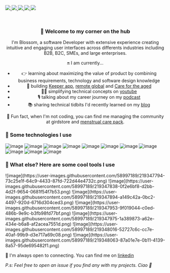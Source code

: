 <p style="text-align:center">

<a href="https://www.linkedin.com/in/blossom-babalola/"><img src="https://img.shields.io/badge/LinkedIn-0077B5?style=for-the-badge&logo=linkedin&logoColor=white"/> </a>
 <a href="https://www.youtube.com/channel/UCWqoKQfyZTTLUd4t8yBT57g"><img src="https://img.shields.io/badge/-yotube-red?style=for-the-badge&logo=youtube&logoColor=white"/> </a>
  <a href="https://anchor.fm/trant"><img src="https://img.shields.io/badge/-podcast-blue?style=for-the-badge&logo=anchor&logoColor=white"/> </a>
  <a href="https://blossom.hashnode.dev/"><img src="https://img.shields.io/badge/-blog-lightgrey?style=for-the-badge&logo=hashnode&logoColor=white"/> </a>
   <a href="https://twitter.com/BabalolaBlossom"><img src="https://img.shields.io/badge/Twitter-1DA1F2?style=for-the-badge&logo=twitter&logoColor=white"/> </a>
</p>
<br>

<div style="text-align:center">
<h3>👋 Welcome to my corner on the hub </h3> 

I'm Blossom, a software Developer with extensive experience creating intuitive and engaging user interfaces across differents industries including B2B, B2C, SMEs, and large enterprises. 

<p style="font-style:bold"> 🔛 I am currently... </p>

- 👉 learning about maximizing the value of product by combining business requirements, technology and software design knowledge
- 🏨 building [Keeper app](), [remote global]() and [Care for the aged]()
- 👩‍💻 simplifying technical concepts on [youtube](https://www.youtube.com/channel/UCWqoKQfyZTTLUd4t8yBT57g)
- 🎙️ talking about my career journey on my [podcast](https://anchor.fm/trant)
- 📚 sharing technical tidbits I'd recently learned on my [blog](https://blossom.hashnode.dev/)

🏓 Fun fact, when I'm not coding, you can find me managing the community at girdstore and [menstrual care pack](https://www.instagram.com/menstrual_care_pack/).  
</div>

<h3> 🛬 Some technologies I use </h3>


![image](https://user-images.githubusercontent.com/58997189/219346892-2193306a-7b13-47c3-a903-29be98a37d70.png)
![image](https://user-images.githubusercontent.com/58997189/219346958-2fecf051-001b-4236-a8a9-af36d40f643d.png)
![image](https://user-images.githubusercontent.com/58997189/219346990-f932cfcd-d50d-4990-a7d8-8981ec83377d.png)
![image](https://user-images.githubusercontent.com/58997189/219347068-88497e33-b980-4fc4-98fa-31f496447a20.png)
![image](https://user-images.githubusercontent.com/58997189/219347149-433e30b1-aa53-4afc-9c56-71a2bbb9c595.png)
![image](https://user-images.githubusercontent.com/58997189/219347211-c82128c4-cca5-4d43-9e77-f22777660df2.png)
![image](https://user-images.githubusercontent.com/58997189/219347252-95ce204e-64b5-462b-b114-df0b997f294a.png)
![image](https://user-images.githubusercontent.com/58997189/219347329-2eee33c9-9cc9-49ad-9888-d9e546bf6592.png)
![image](https://user-images.githubusercontent.com/58997189/219347403-bd4e9b2f-da53-4cd7-80d2-41c3cc4890c7.png)
![image](https://user-images.githubusercontent.com/58997189/219347441-353bf261-15ae-48b5-a9db-d62ad90ea3e2.png)
![image](https://user-images.githubusercontent.com/58997189/219347731-e18e46b3-1775-4fad-9901-d1161243b744.png)


<h3> 🐳 What else? Here are some cool tools I use </h3>
![image](https://user-images.githubusercontent.com/58997189/219347794-73c25e1f-64c9-4433-87fd-722d44e4732c.png)
![image](https://user-images.githubusercontent.com/58997189/219347838-0f2e6bf8-d2bb-4d2f-9654-0681f54f7b53.png)
![image](https://user-images.githubusercontent.com/58997189/219347894-a149c42a-0bc2-4497-920d-6716d304ced3.png)
![image](https://user-images.githubusercontent.com/58997189/219347953-9f019044-c0ed-486b-9e9c-b3fb98fd77bf.png)
![image](https://user-images.githubusercontent.com/58997189/219347975-1a389873-a62e-434e-b6a8-af2acea7551d.png)
![image](https://user-images.githubusercontent.com/58997189/219348016-52727c6c-cc7e-40af-99b9-d3e717a69c08.png)
![image](https://user-images.githubusercontent.com/58997189/219348063-87a01e7e-0b11-4139-8a57-95de695482f1.png)




👐 I'm always open to connecting. You can find me on [linkedin]()

_P.s: Feel free to open an issue if you find any with my projects. Ciao 🍵_

